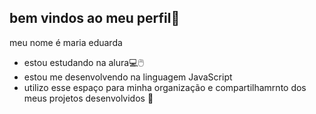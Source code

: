 ## bem vindos ao meu perfil🤍

meu nome é maria eduarda

- estou estudando na alura💻🖱️
- estou me desenvolvendo na linguagem JavaScript
- utilizo esse espaço para minha organização e compartilhamrnto dos meus projetos desenvolvidos 💁


